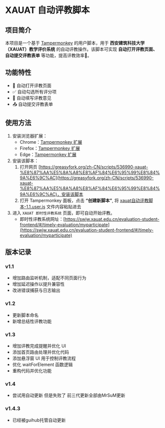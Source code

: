 # XAUAT 自动评教脚本

## 项目简介
本项目是一个基于 [Tampermonkey](https://www.tampermonkey.net/) 的用户脚本，用于 **西安建筑科技大学（XAUAT）教学评价系统** 的自动评教操作。该脚本可实现 **自动打开评教页面、自动提交评教表单** 等功能，提高评教效率🤔。

## 功能特性
- 🚀 自动打开评教页面
- ✅ 自动勾选所有评分项
- 📝 自动填写评教意见
- 📤 自动提交评教表单

## 使用方法
1. 安装浏览器扩展：
   - Chrome：[Tampermonkey 扩展](https://chromewebstore.google.com/detail/%E7%AF%A1%E6%94%B9%E7%8C%B4/dhdgffkkebhmkfjojejmpbldmpobfkfo)
   - Firefox：[Tampermonkey 扩展](https://addons.mozilla.org/zh-CN/firefox/addon/tampermonkey/)
   - Edge：[Tampermonkey 扩展](https://microsoftedge.microsoft.com/addons/detail/tampermonkey/iikmkjmpaadaobahmlepeloendndfphd)
2. 安装该脚本：
   1. 打开网页 [https://greasyfork.org/zh-CN/scripts/536990-xauat-%E8%87%AA%E5%8A%A8%E8%AF%84%E6%95%99%E8%84%9A%E6%9C%AC](https://greasyfork.org/zh-CN/scripts/536990-xauat-%E8%87%AA%E5%8A%A8%E8%AF%84%E6%95%99%E8%84%9A%E6%9C%AC)，安装该脚本
   2. 打开 Tampermonkey 面板，点击 **“创建新脚本”**, 将 [xauat自动评教脚本-1.1.user.js](xauat自动评教脚本-1.1.user.js) 文件内容粘贴进去
3. 进入 `XAUAT 即时性评教系统` 页面，即可自动开始评教。
   - 即时性评教系统网址：[https://swjw.xauat.edu.cn/evaluation-student-frontend/#/timely-evaluation/myparticipate](https://swjw.xauat.edu.cn/evaluation-student-frontend/#/timely-evaluation/myparticipate)

## 版本记录
### v1.1
- 增加路由监听机制，适配不同页面行为
- 增加延迟操作以提升兼容性
- 改进错误捕获与日志输出
### v1.2
- 更新脚本命名
- 新增总结性评教功能
### v1.3
- 增加评教完成提醒并优化 UI
- 添加首页路由处理并优化代码
- 添加悬浮窗 UI 用于控制评教流程
- 优化 waitForElement 函数逻辑
- 重构代码并优化功能
### v1.4
- 尝试用自动更新 但是失败了
前三代更新全部由MrSuM更新
### v1.4.3
- 已经被guihub托管自动更新
